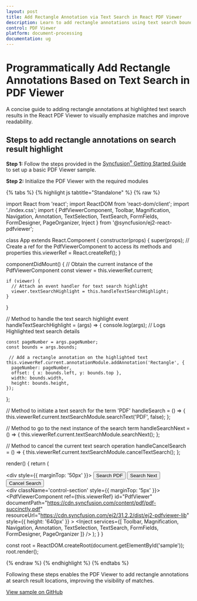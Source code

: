 ```yaml
---
layout: post
title: Add Rectangle Annotation via Text Search in React PDF Viewer
description: Learn to add rectangle annotations using text search bounds in the React PDF Viewer component, including initialization and search controls.
control: PDF Viewer
platform: document-processing
documentation: ug
---
```


# Programmatically Add Rectangle Annotations Based on Text Search in PDF Viewer

A concise guide to adding rectangle annotations at highlighted text search results in the React PDF Viewer to visually emphasize matches and improve readability.

## Steps to add rectangle annotations on search result highlight

**Step 1:** Follow the steps provided in the [Syncfusion<sup style="font-size:70%">&reg;</sup> Getting Started Guide](https://help.syncfusion.com/document-processing/pdf/pdf-viewer/react/getting-started) to set up a basic PDF Viewer sample.

**Step 2:** Initialize the PDF Viewer with the required modules

{% tabs %}
{% highlight js tabtitle="Standalone" %}
{% raw %}

import React from 'react';
import ReactDOM from 'react-dom/client';
import './index.css';
import {
  PdfViewerComponent,
  Toolbar,
  Magnification,
  Navigation,
  Annotation,
  TextSelection,
  TextSearch,
  FormFields,
  FormDesigner,
  PageOrganizer,
  Inject
} from '@syncfusion/ej2-react-pdfviewer';

class App extends React.Component {
  constructor(props) {
    super(props);
    // Create a ref for the PdfViewerComponent to access its methods and properties
    this.viewerRef = React.createRef();
  }

  componentDidMount() {
    // Obtain the current instance of the PdfViewerComponent
    const viewer = this.viewerRef.current;

    if (viewer) {
      // Attach an event handler for text search highlight
      viewer.textSearchHighlight = this.handleTextSearchHighlight;
    }
  }

  // Method to handle the text search highlight event
  handleTextSearchHighlight = (args) => {
    console.log(args); // Logs Highlighted text search details

    const pageNumber = args.pageNumber;
    const bounds = args.bounds;

     // Add a rectangle annotation on the highlighted text
    this.viewerRef.current.annotationModule.addAnnotation('Rectangle', {
      pageNumber: pageNumber,
      offset: { x: bounds.left, y: bounds.top },
      width: bounds.width,
      height: bounds.height,
    });
  };

  // Method to initiate a text search for the term 'PDF'
  handleSearch = () => {
    this.viewerRef.current.textSearchModule.searchText('PDF', false);
  };

  // Method to go to the next instance of the search term
  handleSearchNext = () => {
    this.viewerRef.current.textSearchModule.searchNext();
  };

  // Method to cancel the current text search operation
  handleCancelSearch = () => {
    this.viewerRef.current.textSearchModule.cancelTextSearch();
  };

  render() {
    return (
      <div>
      <div style={{ marginTop: '50px' }}>
      <button onClick={this.handleSearch}>Search PDF</button>
      <button onClick={this.handleSearchNext}>Search Next</button>
      <button onClick={this.handleCancelSearch}>Cancel Search</button>
      </div>
      <div className='control-section' style={{ marginTop: '5px' }}>
        <PdfViewerComponent
            ref={this.viewerRef}
            id="PdfViewer"
          documentPath="https://cdn.syncfusion.com/content/pdf/pdf-succinctly.pdf"
          resourceUrl="https://cdn.syncfusion.com/ej2/31.2.2/dist/ej2-pdfviewer-lib"
          style={{ height: '640px' }}
        >
            <Inject services={[
              Toolbar,
              Magnification,
              Navigation,
              Annotation,
              TextSelection,
              TextSearch,
              FormFields,
              FormDesigner,
              PageOrganizer
            ]} />
        </PdfViewerComponent>
      </div>
      </div>
  );
}
}

const root = ReactDOM.createRoot(document.getElementById('sample'));
root.render(<App />);

{% endraw %}
{% endhighlight %}
{% endtabs %}

Following these steps enables the PDF Viewer to add rectangle annotations at search result locations, improving the visibility of matches.

[View sample on GitHub](https://github.com/SyncfusionExamples/react-pdf-viewer-examples/tree/master/How%20to)

